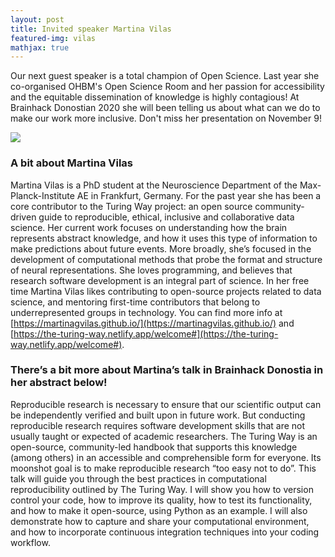 ```yaml
---
layout: post
title: Invited speaker Martina Vilas
featured-img: vilas
mathjax: true
---
```


Our next guest speaker is a total champion of Open Science. Last year she co-organised OHBM's Open Science Room and her passion for accessibility and the equitable dissemination of knowledge is highly contagious! At Brainhack Donostian 2020 she will been telling us about what can we do to make our work more inclusive. Don't miss her presentation on November 9!


![](https://brainhack-donostia.github.io/assets/img/posts/vilas.jpg)

### A bit about Martina Vilas

Martina Vilas is a PhD student at the Neuroscience Department of the Max-Planck-Institute AE in Frankfurt, Germany. For the past year she has been a core contributor to the Turing Way project: an open source community-driven guide to reproducible, ethical, inclusive and collaborative data science. Her current work focuses on understanding how the brain represents abstract knowledge, and how it uses this type of information to make predictions about future events. More broadly, she’s focused in the development of computational methods that probe the format and structure of neural representations. She loves programming, and believes that research software development is an integral part of science. In her free time Martina Vilas likes contributing to open-source projects related to data science, and mentoring first-time contributors that belong to underrepresented groups in technology.
You can find more info at [https://martinagvilas.github.io/](https://martinagvilas.github.io/) and [https://the-turing-way.netlify.app/welcome#](https://the-turing-way.netlify.app/welcome#).


### There’s a bit more about Martina’s talk in Brainhack Donostia in her abstract below!

Reproducible research is necessary to ensure that our scientific output can be independently verified and built upon in future work. But conducting reproducible research requires software development skills that are not usually taught or expected of academic researchers. The Turing Way is an open-source, community-led handbook that supports this knowledge (among others) in an accessible and comprehensible form for everyone. Its moonshot goal is to make reproducible research “too easy not to do”. This talk will guide you through the best practices in computational reproducibility outlined by The Turing Way. I will show you how to version control your code, how to improve its quality, how to test its functionality, and how to make it open-source, using Python as an example. I will also demonstrate how to capture and share your computational environment, and how to incorporate continuous integration techniques into your coding workflow.
